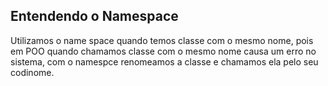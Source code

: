 ## Entendendo o Namespace

Utilizamos o name space quando temos classe com o mesmo nome, pois em POO quando chamamos classe com o mesmo nome causa um erro no sistema, com o namespce renomeamos a classe e chamamos ela pelo seu codinome. 
